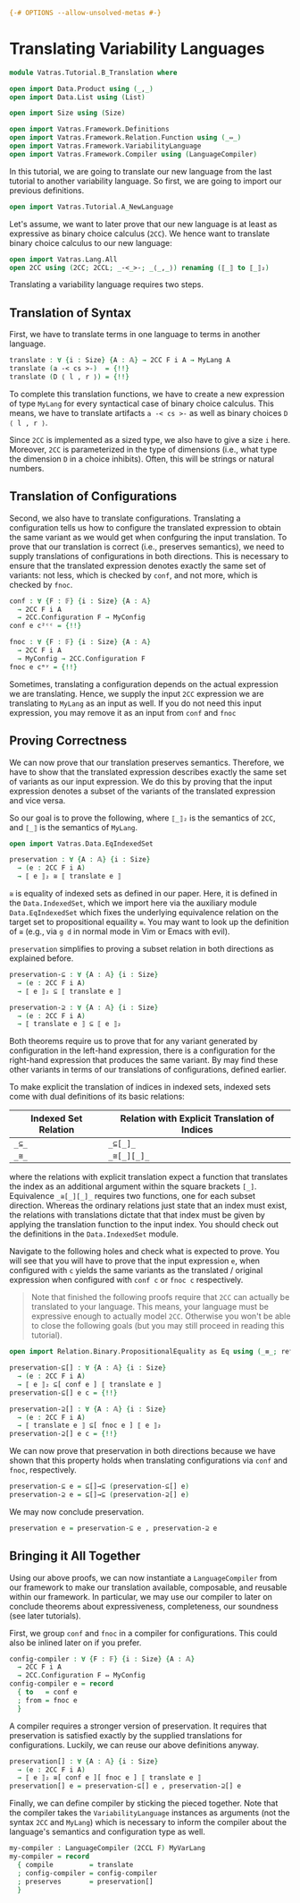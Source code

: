 ```agda
{-# OPTIONS --allow-unsolved-metas #-}
```

# Translating Variability Languages

```agda
module Vatras.Tutorial.B_Translation where

open import Data.Product using (_,_)
open import Data.List using (List)

open import Size using (Size)

open import Vatras.Framework.Definitions
open import Vatras.Framework.Relation.Function using (_⇔_)
open import Vatras.Framework.VariabilityLanguage
open import Vatras.Framework.Compiler using (LanguageCompiler)
```

In this tutorial, we are going to translate our new language from the last tutorial
to another variability language.
So first, we are going to import our previous definitions.
```agda
open import Vatras.Tutorial.A_NewLanguage
```

Let's assume, we want to later prove that our new language is at least as expressive
as binary choice calculus (`2CC`).
We hence want to translate binary choice calculus to our new language:
```agda
open import Vatras.Lang.All
open 2CC using (2CC; 2CCL; _-<_>-; _⟨_,_⟩) renaming (⟦_⟧ to ⟦_⟧₂)
```

Translating a variability language requires two steps.

## Translation of Syntax

First, we have to translate terms in one language to terms in another language.
```agda
translate : ∀ {i : Size} {A : 𝔸} → 2CC F i A → MyLang A
translate (a -< cs >-)  = {!!}
translate (D ⟨ l , r ⟩) = {!!}
```

To complete this translation functions, we have to create a new expression of type `MyLang` for
every syntactical case of binary choice calculus.
This means, we have to translate artifacts `a -< cs >-` as well as binary choices `D ⟨ l , r ⟩`.

Since `2CC` is implemented as a sized type, we also have to give a size `i` here.
Moreover, `2CC` is parameterized in the type of dimensions (i.e., what type the dimension `D` in a choice
inhibits).
Often, this will be strings or natural numbers.

## Translation of Configurations

Second, we also have to translate configurations.
Translating a configuration tells us how to configure the translated expression to obtain the same
variant as we would get when confguring the input translation.
To prove that our translation is correct (i.e., preserves semantics),
we need to supply translations of configurations in both directions.
This is necessary to ensure that the translated expression denotes exactly the
same set of variants:
not less, which is checked by `conf`,
and not more, which is checked by `fnoc`.

```agda
conf : ∀ {F : 𝔽} {i : Size} {A : 𝔸}
  → 2CC F i A
  → 2CC.Configuration F → MyConfig
conf e c²ᶜᶜ = {!!}

fnoc : ∀ {F : 𝔽} {i : Size} {A : 𝔸}
  → 2CC F i A
  → MyConfig → 2CC.Configuration F
fnoc e cᵐʸ = {!!}
```

Sometimes, translating a configuration depends on
the actual expression we are translating.
Hence, we supply the input `2CC` expression we
are translating to `MyLang` as an input as well.
If you do not need this input expression,
you may remove it as an input from `conf` and `fnoc`

## Proving Correctness

We can now prove that our translation preserves semantics.
Therefore, we have to show that the translated expression
describes exactly the same set of variants as our input
expression. We do this by proving that the input expression
denotes a subset of the variants of the translated expression
and vice versa.

So our goal is to prove the following, where
`⟦_⟧₂` is the semantics of `2CC`, and
`⟦_⟧` is the semantics of `MyLang`.
```agda
open import Vatras.Data.EqIndexedSet

preservation : ∀ {A : 𝔸} {i : Size}
  → (e : 2CC F i A)
  → ⟦ e ⟧₂ ≅ ⟦ translate e ⟧
```

`≅` is equality of indexed sets as defined in our paper.
Here, it is defined in the `Data.IndexedSet`, which we import
here via the auxiliary module `Data.EqIndexedSet` which fixes
the underlying equivalence relation on the target set to
propositional equaility `≡`.
You may want to look up the definition of `≅` (e.g., via `g d`
in normal mode in Vim or Emacs with evil).

`preservation` simplifies to proving a subset relation in both
directions as explained before.

```agda
preservation-⊆ : ∀ {A : 𝔸} {i : Size}
  → (e : 2CC F i A)
  → ⟦ e ⟧₂ ⊆ ⟦ translate e ⟧

preservation-⊇ : ∀ {A : 𝔸} {i : Size}
  → (e : 2CC F i A)
  → ⟦ translate e ⟧ ⊆ ⟦ e ⟧₂
```

Both theorems require us to prove that
for any variant generated by configuration in the left-hand expression,
there is a configuration for the right-hand expression that produces the same variant.
By may find these other variants in terms of
our translations of configurations, defined earlier.

To make explicit the translation of indices in indexed sets,
indexed sets come with dual definitions of its basic relations:

| Indexed Set Relation | Relation with Explicit Translation of Indices |
| ----- | ----------- |
| `_⊆_` | `_⊆[_]_`    |
| `_≅_` | `_≅[_][_]_` |

where the relations with explicit translation expect a function that
translates the index as an additional argument within the square
brackets `[_]`.
Equivalence `_≅[_][_]_` requires two functions, one for each subset direction.
Whereas the ordinary relations just state that an index must exist,
the relations with translations dictate that that index must be given by
applying the translation function to the input index.
You should check out the definitions in the `Data.IndexedSet` module.

Navigate to the following holes and check what is expected to prove.
You will see that you will have to prove that the input expression `e`,
when configured with `c` yields the same variants as the translated / original
expression when configured with `conf c` or `fnoc c` respectively.

> Note that finished the following proofs require that `2CC`
> can actually be translated to your language. This means, your
> language must be expressive enough to actually model `2CC`.
> Otherwise you won't be able to close the following goals
> (but you may still proceed in reading this tutorial).

```agda
open import Relation.Binary.PropositionalEquality as Eq using (_≡_; refl)

preservation-⊆[] : ∀ {A : 𝔸} {i : Size}
  → (e : 2CC F i A)
  → ⟦ e ⟧₂ ⊆[ conf e ] ⟦ translate e ⟧
preservation-⊆[] e c = {!!}

preservation-⊇[] : ∀ {A : 𝔸} {i : Size}
  → (e : 2CC F i A)
  → ⟦ translate e ⟧ ⊆[ fnoc e ] ⟦ e ⟧₂
preservation-⊇[] e c = {!!}
```

We can now prove that preservation in both directions
because we have shown that this property holds when
translating configurations via `conf` and `fnoc`, respectively.

```agda
preservation-⊆ e = ⊆[]→⊆ (preservation-⊆[] e)
preservation-⊇ e = ⊆[]→⊆ (preservation-⊇[] e)
```

We may now conclude preservation.
```agda
preservation e = preservation-⊆ e , preservation-⊇ e
```

## Bringing it All Together

Using our above proofs, we can now instantiate a
`LanguageCompiler` from our framework to make
our translation available, composable, and reusable
within our framework. In particular,
we may use our compiler to later on conclude theorems
about expressiveness, completeness, our soundness (see later tutorials).

First, we group `conf` and `fnoc` in a compiler for configurations.
This could also be inlined later on if you prefer.
```agda
config-compiler : ∀ {F : 𝔽} {i : Size} {A : 𝔸}
  → 2CC F i A
  → 2CC.Configuration F ⇔ MyConfig
config-compiler e = record
  { to   = conf e
  ; from = fnoc e
  }
```

A compiler requires a stronger version of preservation.
It requires that preservation is satisfied exactly by
the supplied translations for configurations. Luckily,
we can reuse our above definitions anyway.
```agda
preservation[] : ∀ {A : 𝔸} {i : Size}
  → (e : 2CC F i A)
  → ⟦ e ⟧₂ ≅[ conf e ][ fnoc e ] ⟦ translate e ⟧
preservation[] e = preservation-⊆[] e , preservation-⊇[] e
```

Finally, we can define compiler by sticking the pieced together.
Note that the compiler takes the `VariabilityLanguage` instances
as arguments (not the syntax `2CC` and `MyLang`) which is
necessary to inform the compiler about the language's semantics
and configuration type as well.
```agda
my-compiler : LanguageCompiler (2CCL F) MyVarLang
my-compiler = record
  { compile         = translate
  ; config-compiler = config-compiler
  ; preserves       = preservation[]
  }
```

